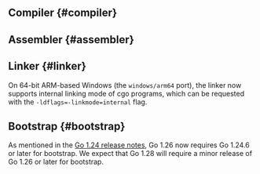 ## Compiler {#compiler}

## Assembler {#assembler}

## Linker {#linker}

On 64-bit ARM-based Windows (the `windows/arm64` port), the linker now supports internal
linking mode of cgo programs, which can be requested with the
`-ldflags=-linkmode=internal` flag.

## Bootstrap {#bootstrap}

<!-- go.dev/issue/69315 -->
As mentioned in the [Go 1.24 release notes](/doc/go1.24#bootstrap), Go 1.26 now requires
Go 1.24.6 or later for bootstrap.
We expect that Go 1.28 will require a minor release of Go 1.26 or later for bootstrap.
